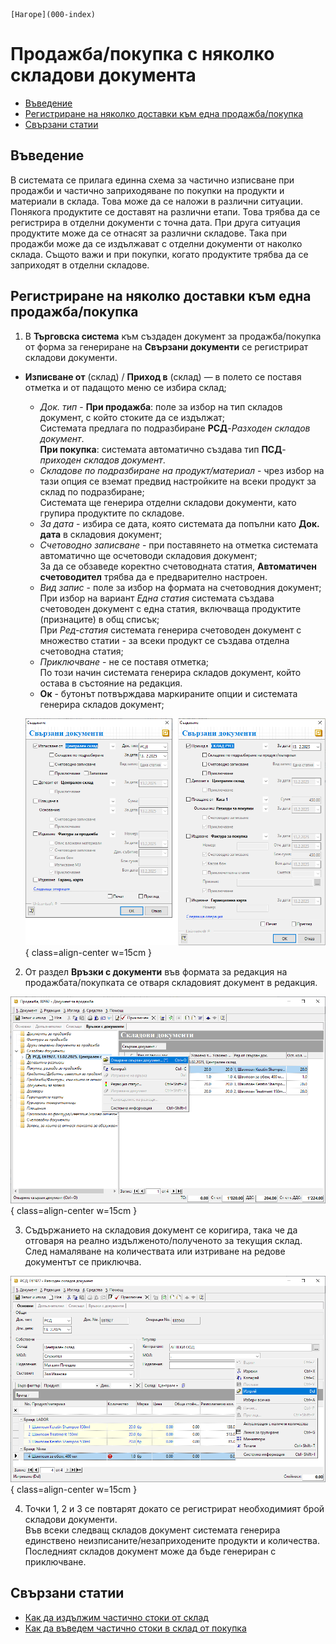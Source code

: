 ```{only} html
[Нагоре](000-index)
```

# Продажба/покупка с няколко складови документа

- [Въведение](https://docs.unicontsoft.com/guide/erp/002-docs/002-trade-system/001-orders-sales-purchase-documents/006-invoice-multiple-wd.html#id2)  
- [Регистриране на няколко доставки към една продажба/покупка](https://docs.unicontsoft.com/guide/erp/002-docs/002-trade-system/001-orders-sales-purchase-documents/006-invoice-multiple-wd.html#id2)
- [Свързани статии](https://docs.unicontsoft.com/guide/erp/002-docs/002-trade-system/001-orders-sales-purchase-documents/006-invoice-multiple-wd.html#id3)  

## **Въведение**

В системата се прилага единна схема за частично изписване при продажби и частично заприходяване по покупки на продукти и материали в склада. Това може да се наложи в различни ситуации. Понякога продуктите се доставят на различни етапи. Това трябва да се регистрира в отделни документи с точна дата. При друга ситуация продуктите може да се отнасят за различни складове. Така при продажби може да се издължават с отделни документи от наколко склада. Същото важи и при покупки, когато продуктите трябва да се заприходят в отделни складове.   

## **Регистриране на няколко доставки към една продажба/покупка** 

1) В **Търговска система** към създаден документ за продажба/покупка от форма за генериране на **Свързани документи** се регистрират складови документи.  
- **Изписване от** (склад) / **Приход в** (склад) — в полето се поставя отметка и от падащото меню се избира склад;  
    - *Док. тип* - **При продажба**: поле за избор на тип складов документ, с който стоките да се издължат;  
    Системата предлага по подразбиране **РСД**-*Разходен складов документ*.    
    **При покупка**: системата автоматично създава тип **ПСД**-*приходен складов документ*.  
    - *Складове по подразбиране на продукт/материал* - чрез избор на тази опция се вземат предвид настройките на всеки продукт за склад по подразбиране;  
    Системата ще генерира отделни складови документи, като групира продуктите по складове.  
    - *За дата* - избира се дата, която системата да попълни като **Док. дата** в складовия документ; 
    - *Счетоводно записване* - при поставянето на отметка системата автоматично  ще осчетоводи складовия документ;  
    За да се обзаведе коректно счетоводната статия, **Автоматичен счетоводител** трябва да е предварително настроен.  
    - *Вид запис* - поле за избор на формата на счетоводния документ;  
    При избор на вариант *Една статия* системата създава счетоводен документ с една статия, включваща продуктите (признаците) в общ списък;  
    При *Ред-статия* системата генерира счетоводен документ с множество статии - за всеки продукт се създава отделна счетоводна статия;
    - *Приключване* - не се поставя отметка;  
    По този начин системата генерира складов документ, който остава в състояние на редакция.  
    - **Ок** - бутонът потвърждава маркираните опции и системата генерира складов документ;   

    ![](906-invoice-multiple-wd1.png){ class=align-center w=15cm }

2) От раздел **Връзки с документи** във формата за редакция на продажбата/покупката се отваря складовият документ в редакция.  

![](906-invoice-multiple-wd2.png){ class=align-center w=15cm }

3) Съдържанието на складовия документ се коригира, така че да отговаря на реално издълженото/полученото за текущия склад.  
След намаляване на количествата или изтриване на редове документът се приключва.  

![](906-invoice-multiple-wd3.png){ class=align-center w=15cm }

4) Точки 1, 2 и 3 се повтарят докато се регистрират необходимият брой складови документи.  
Във всеки следващ складов документ системата генерира единствено неизписаните/незаприходените продукти и количества.  
Последният складов документ може да бъде генериран с приключване.
 
## **Свързани статии**

- [Как да издължим частично стоки от склад](https://www.unicontsoft.com/cms/node/34)  
- [Как да въведем частично стоки в склад от покупка](https://www.unicontsoft.com/cms/node/85)